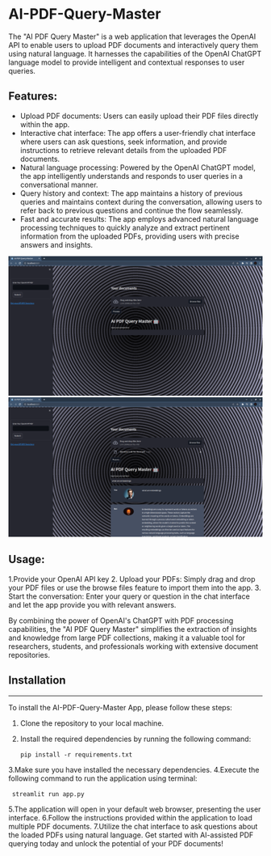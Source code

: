 # AI-PDF-Query-Master

The "AI PDF Query Master" is a web application that leverages the OpenAI API to enable users to upload PDF documents and interactively query them using natural language. It harnesses the capabilities of the OpenAI ChatGPT language model to provide intelligent and contextual responses to user queries.

## Features:
- Upload PDF documents: Users can easily upload their PDF files directly within the app.
- Interactive chat interface: The app offers a user-friendly chat interface where users can ask questions, seek information, and provide instructions to retrieve relevant details from the uploaded PDF documents.
- Natural language processing: Powered by the OpenAI ChatGPT model, the app intelligently understands and responds to user queries in a conversational manner.
- Query history and context: The app maintains a history of previous queries and maintains context during the conversation, allowing users to refer back to previous questions and continue the flow seamlessly.
- Fast and accurate results: The app employs advanced natural language processing techniques to quickly analyze and extract pertinent information from the uploaded PDFs, providing users with precise answers and insights.

![Screenshots](./Screenshots/Screenshot1.png)
![Screenshots](./Screenshots/Screenshot2.png)

## Usage:
1.Provide your OpenAI API key
2. Upload your PDFs: Simply drag and drop your PDF files or use the browse files feature to import them into the app.
3. Start the conversation: Enter your query or question in the chat interface and let the app provide you with relevant answers.

By combining the power of OpenAI's ChatGPT with PDF processing capabilities, the "AI PDF Query Master" simplifies the extraction of insights and knowledge from large PDF collections, making it a valuable tool for researchers, students, and professionals working with extensive document repositories.

## Installation
----------------------------
To install the AI-PDF-Query-Master App, please follow these steps:

1. Clone the repository to your local machine.

2. Install the required dependencies by running the following command:
   ```
   pip install -r requirements.txt
   ```
3.Make sure you have installed the necessary dependencies.
4.Execute the following command to run the application using terminal:
   ```
    streamlit run app.py
   ```
5.The application will open in your default web browser, presenting the user interface.
6.Follow the instructions provided within the application to load multiple PDF documents.
7.Utilize the chat interface to ask questions about the loaded PDFs using natural language.
Get started with AI-assisted PDF querying today and unlock the potential of your PDF documents!

